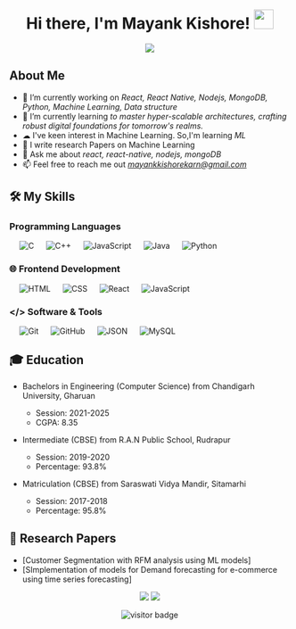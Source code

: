<h1 align="center">Hi there, I'm Mayank Kishore! <img src="https://media.giphy.com/media/hvRJCLFzcasrR4ia7z/giphy.gif" width="35"></h1>
<p align="center">
  <a href="https://github.com/DenverCoder1/readme-typing-svg"><img src="https://readme-typing-svg.demolab.com?font=Fira+Code&pause=1000&color=7D5DF7&random=false&width=435&lines=Software+Developer;Open+source+Contributor;Hackthon+Winner;Code+%3C%2F%3E+Debug+%3C%2F%3E++Code)](https://git.io/typing-svg"></a>
</p>

##  About Me

<!--Intro start-->
- 🔭 I’m currently working on *React, React Native, Nodejs, MongoDB, Python, Machine Learning, Data structure*
- 🌱 I’m currently learning *to master hyper-scalable architectures, crafting robust digital foundations for tomorrow's realms.*
- ☁ I've keen interest in Machine Learning. So,I'm learning *ML*
- 📝 I write research Papers on Machine Learning
- 💬 Ask me about *react, react-native, nodejs, mongoDB*
- 📫 Feel free to reach me out *mayankkishorekarn@gmail.com*
<!--Intro end-->

## 🛠 My Skills

###  Programming Languages 

<p align="left"> 
  &emsp; 
  <img alt="C" src="https://img.shields.io/badge/C%20-%232370ED.svg?style=plastic&logo=c&logoColor=white">
  &emsp;
  <img alt="C++" src="https://img.shields.io/badge/C++%20-%2300599C.svg?style=plastic&logo=c%2B%2B&logoColor=white">
  &emsp;
  <img alt="JavaScript" src="https://img.shields.io/badge/JavaScript%20-%23F7DF1E.svg?style=plastic&logo=javascript&logoColor=black">
  &emsp;
  <img alt="Java" src="https://img.shields.io/badge/Java-%23007396.svg?style=plastic&logo=java&logoColor=white">
  &emsp;
  <img alt="Python" src="https://img.shields.io/badge/Python%20-%2314354C.svg?style=plastic&logo=python&logoColor=white">
</p>

### 🌐 Frontend Development

<p align="left"> 
  &emsp; 
  <img alt="HTML" src="https://img.shields.io/badge/HTML5%20-%23E34F26.svg?style=plastic&logo=html5&logoColor=white">
  &emsp;
  <img alt="CSS" src="https://img.shields.io/badge/CSS%20-%231572B6.svg?style=plastic&logo=css3&logoColor=white">
  &emsp;
  <img alt="React" src="https://img.shields.io/badge/react-%2361DAFB.svg?style=plastic&logo=React&logoColor=black">
  &emsp;
  <img alt="JavaScript" src="https://img.shields.io/badge/JavaScript%20-%23F7DF1E.svg?style=plastic&logo=javascript&logoColor=black">
</p>

### </> Software & Tools 

<p align="left">
  &emsp;
  <img alt="Git" src="https://img.shields.io/badge/Git%20-%23F05033.svg?style=plastic&logo=git&logoColor=white">
  &emsp;
  <img alt="GitHub" src="https://img.shields.io/badge/github-%23181717.svg?style=plastic&logo=github&logoColor=white">
  &emsp;
  <img alt="JSON" src="https://img.shields.io/badge/json-%23000000.svg?style=plastic&logo=json&logoColor=white">
  &emsp;
  <img alt="MySQL" src="https://img.shields.io/badge/mysql-%234479A1.svg?&style=plastic&logo=mysql&logoColor=white">
</p>

## 🎓 Education

- Bachelors in Engineering (Computer Science) from Chandigarh University, Gharuan
  - Session: 2021-2025
  - CGPA: 8.35

- Intermediate (CBSE) from R.A.N Public School, Rudrapur
  - Session: 2019-2020
  - Percentage: 93.8%

- Matriculation (CBSE) from Saraswati Vidya Mandir, Sitamarhi
  - Session: 2017-2018
  - Percentage: 95.8%

## 📄 Research Papers

- [Customer Segmentation with RFM analysis using ML models]
- [SImplementation of models for Demand forecasting for e-commerce using time series forecasting]

<p align="center">
<a href= "https://github.com/Astra-Stark"><img src="https://img.icons8.com/material-outlined/27/000000/ball-point-pen.png"/></a>
<a href= "https://www.linkedin.com/in/astha-sharma-8a9538210/"><img src="https://img.icons8.com/material-outlined/30/000000/linkedin.png"/></a>
</p>

<p  align="center">
<img src="https://visitor-badge.laobi.icu/badge?page_id=geekyamitesh.Astra-Stark" alt="visitor badge"/>       
</p>
</p>

